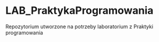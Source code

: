 # LAB_PraktykaProgramowania
Repozytorium utworzone na potrzeby laboratorium z Praktyki programowania
